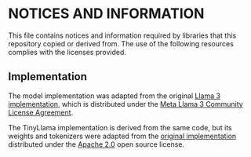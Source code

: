 # NOTICES AND INFORMATION

This file contains notices and information required by libraries that this repository copied or
derived from. The use of the following resources complies with the licenses provided.

## Implementation

The model implementation was adapted from the original
[Llama 3 implementation](https://github.com/meta-llama/llama3), which is distributed under the
[Meta Llama 3 Community License Agreement](https://github.com/meta-llama/llama3/blob/main/LICENSE).

The TinyLlama implementation is derived from the same code, but its weights and tokenizers were
adapted from the [original implementation](https://github.com/jzhang38/TinyLlama) distributed under
the [Apache 2.0](https://github.com/jzhang38/TinyLlama/blob/main/LICENSE) open source license.
